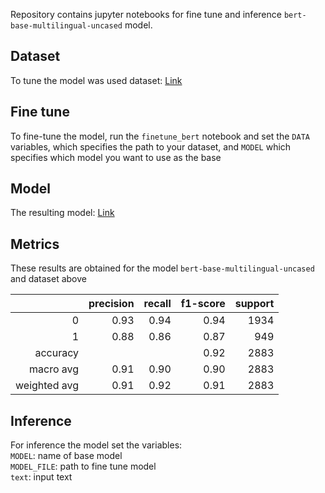 Repository contains jupyter notebooks for fine tune and inference `bert-base-multilingual-uncased` model. 

## Dataset
To tune the model was used dataset: [Link](https://www.kaggle.com/datasets/aybatov/toxic-russian-comments-from-pikabu-and-2ch)

## Fine tune
To fine-tune the model, run the `finetune_bert` notebook and set the `DATA` variables, which specifies 
the path to your dataset, and `MODEL` which specifies which model you want to use as the base

## Model
The resulting model: [Link](https://drive.google.com/file/d/10NJzeGD8H60w94zq07jTmHd1lAlqBNAi/view?usp=share_link)

## Metrics
These results are obtained for the model `bert-base-multilingual-uncased` and dataset above

|              | precision | recall | f1-score | support |
|-------------:|----------:|-------:|---------:|--------:|
|            0 |      0.93 |   0.94 |     0.94 |    1934 |
|            1 |      0.88 |   0.86 |     0.87 |     949 |
|     accuracy |           |        |     0.92 |    2883 |
|    macro avg |      0.91 |   0.90 |     0.90 |    2883 |
| weighted avg |      0.91 |   0.92 |     0.91 |    2883 |

## Inference
For inference the model set the variables:  
`MODEL`: name of base model  
`MODEL_FILE`: path to fine tune model  
`text`: input text



